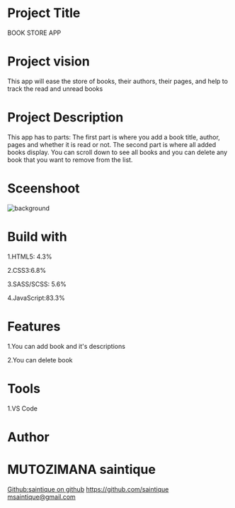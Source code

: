 # Project Title
BOOK STORE APP
# Project vision
This app will ease the store of books, their authors, their pages, and help to track the read and unread books
# Project Description
This app has to parts: The first part is where you add a book title, author, pages and whether it is read or not. The second part is where all added books display. You can scroll down to see all books and you can delete any book that you want to remove from the list.
# Sceenshoot
![background](https://user-images.githubusercontent.com/107040435/173239998-2cb9d6c9-2cb2-45bc-ab38-624d16490839.PNG)
# Build with
1.HTML5: 4.3%

2.CSS3:6.8%

3.SASS/SCSS: 5.6%

4.JavaScript:83.3%
# Features
1.You can add book and it's descriptions

2.You can delete book

# Tools
1.VS Code
# Author
# MUTOZIMANA saintique
[Github:](https://github.com/)[saintique on github](https://github.com/saintique)
<https://github.com/saintique>
<msaintique@gmail.com>
